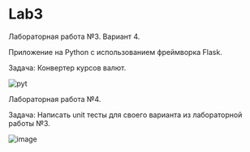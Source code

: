 # Lab3
Лабораторная работа №3. Вариант 4.

Приложение на Python с использованием фреймворка Flask.

Задача: Конвертер курсов валют.

![pyt](https://github.com/Murik1999/Lab3/assets/98152309/18dca796-0cff-4fdb-b61e-9b56c29ca608)

Лабораторная работа №4.

Задача: Написать unit тесты для своего варианта из лабораторной работы №3.

![image](https://github.com/Murik1999/Lab3/assets/98152309/9794c10f-5ac6-4e5c-b1c6-f015c006ca17)


